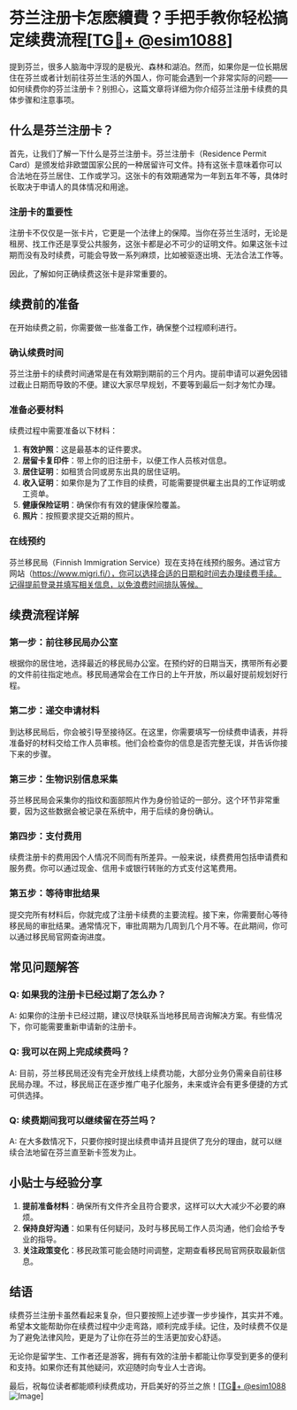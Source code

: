 # 芬兰注册卡怎麽續費？手把手教你轻松搞定续费流程[[TG💪+ @esim1088](https://t.me/s/esim1088)]

提到芬兰，很多人脑海中浮现的是极光、森林和湖泊。然而，如果你是一位长期居住在芬兰或者计划前往芬兰生活的外国人，你可能会遇到一个非常实际的问题——如何续费你的芬兰注册卡？别担心，这篇文章将详细为你介绍芬兰注册卡续费的具体步骤和注意事项。

## 什么是芬兰注册卡？

首先，让我们了解一下什么是芬兰注册卡。芬兰注册卡（Residence Permit Card）是颁发给非欧盟国家公民的一种居留许可文件。持有这张卡意味着你可以合法地在芬兰居住、工作或学习。这张卡的有效期通常为一年到五年不等，具体时长取决于申请人的具体情况和用途。

### 注册卡的重要性

注册卡不仅仅是一张卡片，它更是一个法律上的保障。当你在芬兰生活时，无论是租房、找工作还是享受公共服务，这张卡都是必不可少的证明文件。如果这张卡过期而没有及时续费，可能会导致一系列麻烦，比如被驱逐出境、无法合法工作等。

因此，了解如何正确续费这张卡是非常重要的。

## 续费前的准备

在开始续费之前，你需要做一些准备工作，确保整个过程顺利进行。

### 确认续费时间

芬兰注册卡的续费时间通常是在有效期到期前的三个月内。提前申请可以避免因错过截止日期而导致的不便。建议大家尽早规划，不要等到最后一刻才匆忙办理。

### 准备必要材料

续费过程中需要准备以下材料：

1. **有效护照**：这是最基本的证件要求。
2. **居留卡复印件**：带上你的旧注册卡，以便工作人员核对信息。
3. **居住证明**：如租赁合同或房东出具的居住证明。
4. **收入证明**：如果你是为了工作目的续费，可能需要提供雇主出具的工作证明或工资单。
5. **健康保险证明**：确保你有有效的健康保险覆盖。
6. **照片**：按照要求提交近期的照片。

### 在线预约

芬兰移民局（Finnish Immigration Service）现在支持在线预约服务。通过官方网站（https://www.migri.fi/），你可以选择合适的日期和时间去办理续费手续。记得提前登录并填写相关信息，以免浪费时间排队等候。

## 续费流程详解

### 第一步：前往移民局办公室

根据你的居住地，选择最近的移民局办公室。在预约好的日期当天，携带所有必要的文件前往指定地点。移民局通常会在工作日的上午开放，所以最好提前规划好行程。

### 第二步：递交申请材料

到达移民局后，你会被引导至接待区。在这里，你需要填写一份续费申请表，并将准备好的材料交给工作人员审核。他们会检查你的信息是否完整无误，并告诉你接下来的步骤。

### 第三步：生物识别信息采集

芬兰移民局会采集你的指纹和面部照片作为身份验证的一部分。这个环节非常重要，因为这些数据会被记录在系统中，用于后续的身份确认。

### 第四步：支付费用

续费注册卡的费用因个人情况不同而有所差异。一般来说，续费费用包括申请费和服务费。你可以通过现金、信用卡或银行转账的方式支付这笔费用。

### 第五步：等待审批结果

提交完所有材料后，你就完成了注册卡续费的主要流程。接下来，你需要耐心等待移民局的审批结果。通常情况下，审批周期为几周到几个月不等。在此期间，你可以通过移民局官网查询进度。

## 常见问题解答

### Q: 如果我的注册卡已经过期了怎么办？

A: 如果你的注册卡已经过期，建议尽快联系当地移民局咨询解决方案。有些情况下，你可能需要重新申请新的注册卡。

### Q: 我可以在网上完成续费吗？

A: 目前，芬兰移民局还没有完全开放线上续费功能，大部分业务仍需亲自前往移民局办理。不过，移民局正在逐步推广电子化服务，未来或许会有更多便捷的方式可供选择。

### Q: 续费期间我可以继续留在芬兰吗？

A: 在大多数情况下，只要你按时提出续费申请并且提供了充分的理由，就可以继续合法地留在芬兰直至新卡签发为止。

## 小贴士与经验分享

1. **提前准备材料**：确保所有文件齐全且符合要求，这样可以大大减少不必要的麻烦。
2. **保持良好沟通**：如果有任何疑问，及时与移民局工作人员沟通，他们会给予专业的指导。
3. **关注政策变化**：移民政策可能会随时间调整，定期查看移民局官网获取最新信息。

## 结语

续费芬兰注册卡虽然看起来复杂，但只要按照上述步骤一步步操作，其实并不难。希望本文能帮助你在续费过程中少走弯路，顺利完成手续。记住，及时续费不仅是为了避免法律风险，更是为了让你在芬兰的生活更加安心舒适。

无论你是留学生、工作者还是游客，拥有有效的注册卡都能让你享受到更多的便利和支持。如果你还有其他疑问，欢迎随时向专业人士咨询。

最后，祝每位读者都能顺利续费成功，开启美好的芬兰之旅！[[TG💪+ @esim1088](https://t.me/s/esim1088) ![Image](https://i.postimg.cc/4NQfJmqS/Snipaste-2025-05-13-00-14-12.png)]